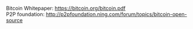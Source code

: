Bitcoin Whitepaper: https://bitcoin.org/bitcoin.pdf  
P2P foundation: http://p2pfoundation.ning.com/forum/topics/bitcoin-open-source
